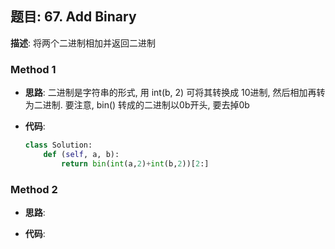 ## 题目:  67. Add Binary

**描述**: 将两个二进制相加并返回二进制

### Method 1

- **思路**:  二进制是字符串的形式, 用 int(b, 2) 可将其转换成 10进制, 然后相加再转为二进制. 要注意, bin() 转成的二进制以0b开头, 要去掉0b

  

- **代码**:

  ```python
  class Solution:
      def (self, a, b):
          return bin(int(a,2)+int(b,2))[2:]
  ```

  

### Method 2

- **思路**:

  

- **代码**:

  ```python 
  
  ```

  

